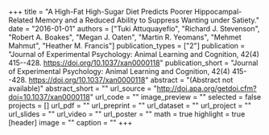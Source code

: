 +++
title = "A High-Fat High-Sugar Diet Predicts Poorer Hippocampal-Related Memory and a Reduced Ability to Suppress Wanting under Satiety."
date = "2016-01-01"
authors = ["Tuki Attuquayefio", "Richard J. Stevenson", "Robert A. Boakes", "Megan J. Oaten", "Martin R. Yeomans", "Mehmet Mahmut", "Heather M. Francis"]
publication_types = ["2"]
publication = "Journal of Experimental Psychology: Animal Learning and Cognition, 42(4) 415--428. https://doi.org/10.1037/xan0000118"
publication_short = "Journal of Experimental Psychology: Animal Learning and Cognition, 42(4) 415--428. https://doi.org/10.1037/xan0000118"
abstract = "(Abstract not available)"
abstract_short = ""
url_source = "http://doi.apa.org/getdoi.cfm?doi=10.1037/xan0000118"
url_code = ""
image_preview = ""
selected = false
projects = []
url_pdf = ""
url_preprint = ""
url_dataset = ""
url_project = ""
url_slides = ""
url_video = ""
url_poster = ""
math = true
highlight = true
[header]
image = ""
caption = ""
+++
